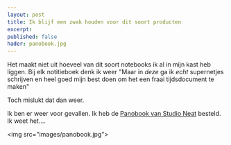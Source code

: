 ```yaml
---
layout: post
title: Ik blijf een zwak houden voor dit soort producten
excerpt:
published: false
hader: panobook.jpg
---
```

Het maakt niet uit hoeveel van dit soort notebooks ik al in mijn kast heb liggen. Bij elk notitieboek denk ik weer "Maar in _deze_ ga ik _echt_ supernetjes schrijven en heel goed mijn best doen om het een fraai tijdsdocument te maken"

Toch mislukt dat dan weer. 

Ik ben er weer voor gevallen. Ik heb de [Panobook van Studio Neat][1] besteld. Ik weet het....

\<img src="images/panobook.jpg"\>

[1]:	https://www.studioneat.com/products/panobook